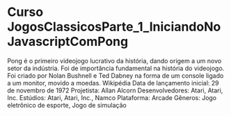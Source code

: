 # Curso JogosClassicosParte_1_IniciandoNoJavascriptComPong


Pong é o primeiro videojogo lucrativo da história, dando origem a um novo setor da indústria. Foi de importância fundamental na história do videojogo. Foi criado por Nolan Bushnell e Ted Dabney na forma de um console ligado a um monitor, movido a moedas. Wikipédia
Data de lançamento inicial: 29 de novembro de 1972
Projetista: Allan Alcorn
Desenvolvedores: Atari, Atari, Inc.
Estúdios: Atari, Atari, Inc., Namco
Plataforma: Arcade
Gêneros: Jogo eletrônico de esporte, Jogo de simulação
